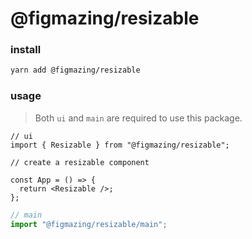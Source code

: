 # @figmazing/resizable

### install

```bash
yarn add @figmazing/resizable
```

### usage

> Both `ui` and `main` are required to use this package.

```tsx
// ui
import { Resizable } from "@figmazing/resizable";

// create a resizable component

const App = () => {
  return <Resizable />;
};
```

```ts
// main
import "@figmazing/resizable/main";
```
